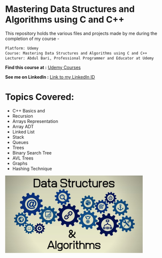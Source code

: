 # Mastering Data Structures and Algorithms using C and C++
This repository holds the various files and projects made by me during the completion of my course - 

    Platform: Udemy
    Course: Mastering Data Structures and Algorithms using C and C++ 
    Lecturer: Abdul Bari, Professional Programmer and Educator at Udemy 
__Find this course at :__ [Udemy Courses](https://www.udemy.com/course/datastructurescncpp/)

__See me on LinkedIn :__ [Link to my LinkedIn ID](https://www.linkedin.com/in/khajanbhatt/)
    
# Topics Covered:
  - C++ Basics and 
  - Recursion
  - Arrays Representation
  - Array ADT
  - Linked List
  - Stack
  - Queues
  - Trees
  - Binary Search Tree
  - AVL Trees
  - Graphs
  - Hashing Technique

<img src="DSA Images.jpeg" alt="DSA Course" height="250">
